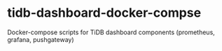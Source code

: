 # tidb-dashboard-docker-compse
Docker-compose scripts for TiDB dashboard components (prometheus, grafana, pushgateway)
